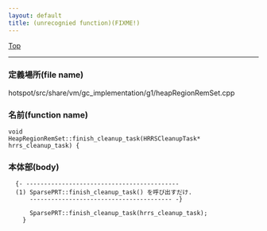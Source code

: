 ```yaml
---
layout: default
title: (unrecognied function)(FIXME!)
---
```

[Top](../index.html)

--- 
### 定義場所(file name)
hotspot/src/share/vm/gc_implementation/g1/heapRegionRemSet.cpp

### 名前(function name)
```
void
HeapRegionRemSet::finish_cleanup_task(HRRSCleanupTask* hrrs_cleanup_task) {
```

### 本体部(body)
```
  {- -------------------------------------------
  (1) SparsePRT::finish_cleanup_task() を呼び出すだけ.
      ---------------------------------------- -}

	  SparsePRT::finish_cleanup_task(hrrs_cleanup_task);
	}
	
```



